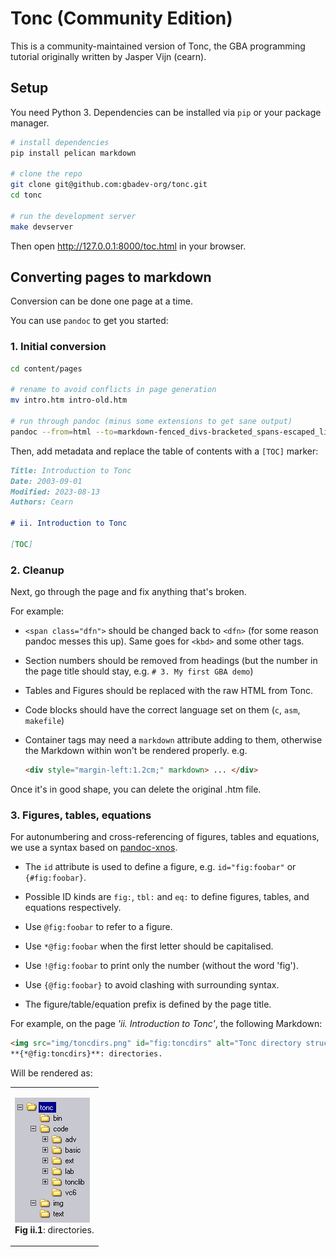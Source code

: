 # Tonc (Community Edition)

This is a community-maintained version of Tonc, the GBA programming tutorial originally written by Jasper Vijn (cearn).

## Setup

You need Python 3. Dependencies can be installed via `pip` or your package manager.

```sh
# install dependencies
pip install pelican markdown

# clone the repo
git clone git@github.com:gbadev-org/tonc.git
cd tonc

# run the development server
make devserver
```

Then open http://127.0.0.1:8000/toc.html in your browser.


## Converting pages to markdown

Conversion can be done one page at a time.

You can use `pandoc` to get you started:

### 1. Initial conversion

```sh
cd content/pages

# rename to avoid conflicts in page generation
mv intro.htm intro-old.htm

# run through pandoc (minus some extensions to get sane output)
pandoc --from=html --to=markdown-fenced_divs-bracketed_spans-escaped_line_breaks-smart --wrap=none -o intro.md intro-old.htm
```

Then, add metadata and replace the table of contents with a `[TOC]` marker:

```md
Title: Introduction to Tonc
Date: 2003-09-01
Modified: 2023-08-13
Authors: Cearn

# ii. Introduction to Tonc

[TOC]
```

### 2. Cleanup

Next, go through the page and fix anything that's broken.

For example:

*   `<span class="dfn">` should be changed back to `<dfn>` (for some reason pandoc messes this up). Same goes for `<kbd>` and some other tags.

*   Section numbers should be removed from headings (but the number in the page title should stay, e.g. `# 3. My first GBA demo`)

*   Tables and Figures should be replaced with the raw HTML from Tonc.

*   Code blocks should have the correct language set on them (`c`, `asm`, `makefile`)

*   Container tags may need a `markdown` attribute adding to them, otherwise the Markdown within won't be rendered properly. e.g.
    
    ```html
    <div style="margin-left:1.2cm;" markdown> ... </div>
    ```

Once it's in good shape, you can delete the original .htm file.

### 3. Figures, tables, equations

For autonumbering and cross-referencing of figures, tables and equations, we use a syntax based on [pandoc-xnos](https://github.com/tomduck/pandoc-xnos).


* The `id` attribute is used to define a figure, e.g. `id="fig:foobar"` or `{#fig:foobar}`.

* Possible ID kinds are `fig:`, `tbl:` and `eq:` to define figures, tables, and equations respectively.

* Use `@fig:foobar` to refer to a figure.

* Use `*@fig:foobar` when the first letter should be capitalised.

* Use `!@fig:foobar` to print only the number (without the word 'fig').

* Use `{@fig:foobar}` to avoid clashing with surrounding syntax.

* The figure/table/equation prefix is defined by the page title.

For example, on the page *'ii. Introduction to Tonc'*, the following Markdown:

```html
<img src="img/toncdirs.png" id="fig:toncdirs" alt="Tonc directory structure">  
**{*@fig:toncdirs}**: directories.
```

Will be rendered as:

<table>
 <tr>
  <td>
   <p>
   <img alt="Tonc directory structure" id="fig:toncdirs" src="content/img/toncdirs.png"><br>
    <strong>Fig ii.1</strong>: directories.
    </p>
  </td>
 </tr>
</table>
